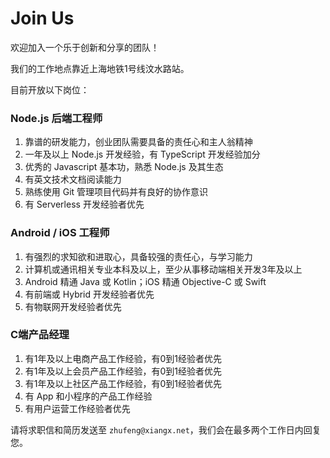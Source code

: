 # Join Us

欢迎加入一个乐于创新和分享的团队！

我们的工作地点靠近上海地铁1号线汶水路站。

目前开放以下岗位：

### Node.js 后端工程师

1. 靠谱的研发能力，创业团队需要具备的责任心和主人翁精神
2. 一年及以上 Node.js 开发经验，有 TypeScript 开发经验加分
3. 优秀的 Javascript 基本功，熟悉 Node.js 及其生态
4. 有英文技术文档阅读能力
5. 熟练使用 Git 管理项目代码并有良好的协作意识
6. 有 Serverless 开发经验者优先

### Android / iOS 工程师

1. 有强烈的求知欲和进取心，具备较强的责任心，与学习能力
2. 计算机或通讯相关专业本科及以上，至少从事移动端相关开发3年及以上
3. Android 精通 Java 或 Kotlin；iOS 精通 Objective-C 或 Swift
4. 有前端或 Hybrid 开发经验者优先
5. 有物联网开发经验者优先

### C端产品经理

1. 有1年及以上电商产品工作经验，有0到1经验者优先
2. 有1年及以上会员产品工作经验，有0到1经验者优先
3. 有1年及以上社区产品工作经验，有0到1经验者优先
4. 有 App 和小程序的产品工作经验
5. 有用户运营工作经验者优先

请将求职信和简历发送至 `zhufeng@xiangx.net`，我们会在最多两个工作日内回复您。